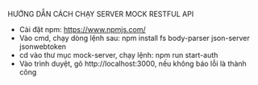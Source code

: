 HƯỚNG DẪN CÁCH CHẠY SERVER MOCK RESTFUL API
- Cài đặt npm: https://www.npmjs.com/
- Vào cmd, chạy dòng lệnh sau:
      npm install fs body-parser json-server jsonwebtoken
- cd vào thư mục mock-server, chạy lệnh:
      npm run start-auth
- Vào trình duyệt, gõ http://localhost:3000, nếu không báo lỗi là thành công

      
